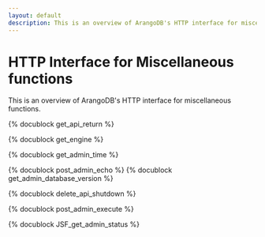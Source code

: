 ```yaml
---
layout: default
description: This is an overview of ArangoDB's HTTP interface for miscellaneous functions
---
```

HTTP Interface for Miscellaneous functions
==========================================

This is an overview of ArangoDB's HTTP interface for miscellaneous functions.

<!-- lib/Admin/RestVersionHandler.cpp -->
{% docublock get_api_return %}

<!-- lib/Admin/RestEngineHandler.cpp -->
{% docublock get_engine %}

<!-- js/actions/api-system.js -->
{% docublock get_admin_time %}

<!-- js/actions/api-system.js -->
{% docublock post_admin_echo %}
{% docublock get_admin_database_version %}

<!-- lib/Admin/RestShutdownHandler.cpp -->
{% docublock delete_api_shutdown %}

<!-- js/actions/api-system.js -->
{% docublock post_admin_execute %}

<!-- /_admin/status -->
{% docublock JSF_get_admin_status %}
